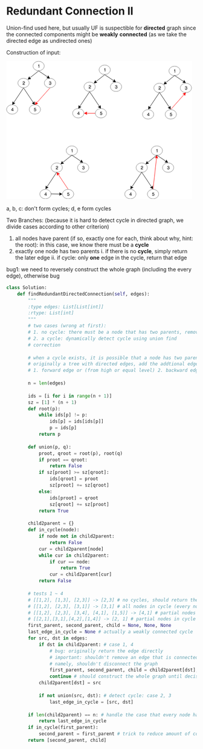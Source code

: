 # Redundant Connection II

Union-find used here, but usually UF is suspectible for **directed** graph since the connected components might be **weakly** **connected** \(as we take the directed edge as undirected ones\)

Construction of input:

![a, b, c, d, e \(from left to right, top to bottom\)](../../.gitbook/assets/redundant_connection.png)

a, b, c: don't form cycles; d, e form cycles

Two Branches: \(because it is hard to detect cycle in directed graph, we divide cases according to other criterion\)

1. all nodes have parent \(if so, exactly one for each, think about why, hint: the root\): in this case, we know there must be a **cycle**
2. exactly one node has two parents i. if there is no **cycle**, simply return the later edge ii. if cycle: only **one** edge in the cycle, return that edge

bug1: we need to reversely construct the whole graph \(including the every edge\), otherwise bug

```python
class Solution:
    def findRedundantDirectedConnection(self, edges):
        """
        :type edges: List[List[int]]
        :rtype: List[int]
        """
        # two cases (wrong at first):
        # 1. no cycle: there must be a node that has two parents, remove the edge from the later parent
        # 2. a cycle: dynamically detect cycle using union find
        # correction 
        
        # when a cycle exists, it is possible that a node has two parents (backwards node)
        # originally a tree with directed edges, add the addtional edge to the tree either
        # 1. forward edge or (from high or equal level) 2. backward edge (from lower level)
        
        n = len(edges)
        
        ids = [i for i in range(n + 1)]
        sz = [1] * (n + 1)
        def root(p):
            while ids[p] != p:
                ids[p] = ids[ids[p]]
                p = ids[p]
            return p
        
        def union(p, q):
            proot, qroot = root(p), root(q)
            if proot == qroot:
                return False
            if sz[proot] >= sz[qroot]:
                ids[qroot] = proot
                sz[proot] += sz[qroot]
            else:
                ids[proot] = qroot
                sz[qroot] += sz[proot]
            return True
        
        child2parent = {}
        def in_cycle(node):
            if node not in child2parent:
                return False
            cur = child2parent[node]
            while cur in child2parent:
                if cur == node:
                    return True
                cur = child2parent[cur]
            return False
        
        # tests 1 ~ 4
        # [[1,2], [1,3], [2,3]] -> [2,3] # no cycles, should return the second parent
        # [[1,2], [2,3], [3,1]] -> [3,1] # all nodes in cycle (every node has a parent)
        # [[1,2], [2,3], [3,4], [4,1], [1,5]] -> [4,1] # partial nodes in cycle and every node has a parent
        # [[2,1],[3,1],[4,2],[1,4]] -> [2, 1] # partial nodes in cycle (there is a node that doesn't have parent, the root)
        first_parent, second_parent, child = None, None, None
        last_edge_in_cycle = None # actually a weakly connected cycle
        for src, dst in edges:
            if dst in child2parent: # case 1, 4
                # bug: originally return the edge directly
                # important: shouldn't remove an edge that is connected backwards to the root
                # namely, shouldn't disconnect the graph
                first_parent, second_parent, child = child2parent[dst], src, dst
                continue # should construct the whole graph until decision is made
            child2parent[dst] = src
            
            if not union(src, dst): # detect cycle: case 2, 3
                last_edge_in_cycle = [src, dst]
            
        if len(child2parent) == n: # handle the case that every node has a parent
            return last_edge_in_cycle
        if in_cycle(first_parent):
            second_parent = first_parent # trick to reduce amount of code
        return [second_parent, child] 
```

